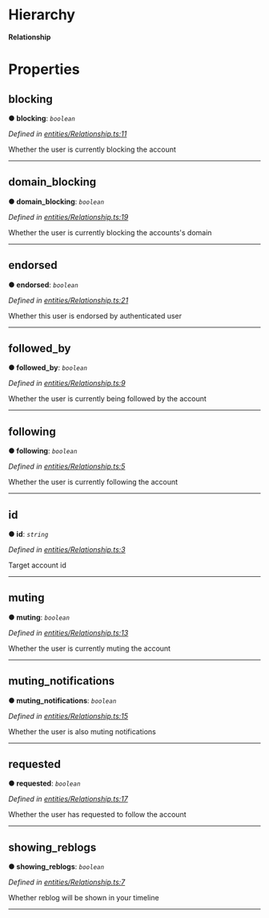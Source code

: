 

# Hierarchy

**Relationship**

# Properties

<a id="blocking"></a>

##  blocking

**● blocking**: *`boolean`*

*Defined in [entities/Relationship.ts:11](https://github.com/lagunehq/core/blob/31cfc86/src/entities/Relationship.ts#L11)*

Whether the user is currently blocking the account

___
<a id="domain_blocking"></a>

##  domain_blocking

**● domain_blocking**: *`boolean`*

*Defined in [entities/Relationship.ts:19](https://github.com/lagunehq/core/blob/31cfc86/src/entities/Relationship.ts#L19)*

Whether the user is currently blocking the accounts's domain

___
<a id="endorsed"></a>

##  endorsed

**● endorsed**: *`boolean`*

*Defined in [entities/Relationship.ts:21](https://github.com/lagunehq/core/blob/31cfc86/src/entities/Relationship.ts#L21)*

Whether this user is endorsed by authenticated user

___
<a id="followed_by"></a>

##  followed_by

**● followed_by**: *`boolean`*

*Defined in [entities/Relationship.ts:9](https://github.com/lagunehq/core/blob/31cfc86/src/entities/Relationship.ts#L9)*

Whether the user is currently being followed by the account

___
<a id="following"></a>

##  following

**● following**: *`boolean`*

*Defined in [entities/Relationship.ts:5](https://github.com/lagunehq/core/blob/31cfc86/src/entities/Relationship.ts#L5)*

Whether the user is currently following the account

___
<a id="id"></a>

##  id

**● id**: *`string`*

*Defined in [entities/Relationship.ts:3](https://github.com/lagunehq/core/blob/31cfc86/src/entities/Relationship.ts#L3)*

Target account id

___
<a id="muting"></a>

##  muting

**● muting**: *`boolean`*

*Defined in [entities/Relationship.ts:13](https://github.com/lagunehq/core/blob/31cfc86/src/entities/Relationship.ts#L13)*

Whether the user is currently muting the account

___
<a id="muting_notifications"></a>

##  muting_notifications

**● muting_notifications**: *`boolean`*

*Defined in [entities/Relationship.ts:15](https://github.com/lagunehq/core/blob/31cfc86/src/entities/Relationship.ts#L15)*

Whether the user is also muting notifications

___
<a id="requested"></a>

##  requested

**● requested**: *`boolean`*

*Defined in [entities/Relationship.ts:17](https://github.com/lagunehq/core/blob/31cfc86/src/entities/Relationship.ts#L17)*

Whether the user has requested to follow the account

___
<a id="showing_reblogs"></a>

##  showing_reblogs

**● showing_reblogs**: *`boolean`*

*Defined in [entities/Relationship.ts:7](https://github.com/lagunehq/core/blob/31cfc86/src/entities/Relationship.ts#L7)*

Whether reblog will be shown in your timeline

___


